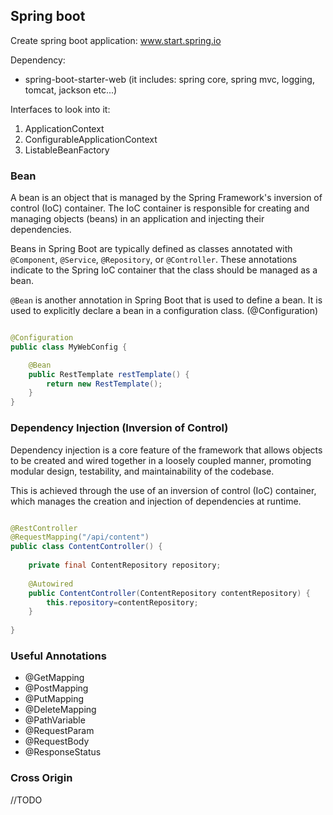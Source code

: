 ## Spring boot

Create spring boot application: www.start.spring.io

Dependency:

- spring-boot-starter-web (it includes: spring core, spring mvc, logging, tomcat, jackson etc...)


Interfaces to look into it:
1. ApplicationContext
2. ConfigurableApplicationContext
3. ListableBeanFactory

### Bean

A bean is an object that is managed by the Spring Framework's inversion of control (IoC) container.
The IoC container is responsible for creating and managing objects (beans) in an application and injecting their
dependencies.

Beans in Spring Boot are typically defined as classes annotated with `@Component`, `@Service`, `@Repository`,
or `@Controller`.
These annotations indicate to the Spring IoC container that the class should be managed as a bean.

`@Bean` is another annotation in Spring Boot that is used to define a bean.
It is used to explicitly declare a bean in a configuration class. (@Configuration)

```java

@Configuration
public class MyWebConfig {

    @Bean
    public RestTemplate restTemplate() {
        return new RestTemplate();
    }
}
```

### Dependency Injection (Inversion of Control)

Dependency injection is a core feature of the framework that allows objects to be created and wired together in a
loosely coupled manner, promoting modular design, testability, and maintainability of the codebase. 

This is achieved
through the use of an inversion of control (IoC) container, which manages the creation and injection of dependencies at
runtime.

```java

@RestController
@RequestMapping("/api/content")
public class ContentController() {
    
    private final ContentRepository repository;
    
    @Autowired
    public ContentController(ContentRepository contentRepository) {
        this.repository=contentRepository;
    }
    
}
```

 ### Useful Annotations

- @GetMapping
- @PostMapping
- @PutMapping
- @DeleteMapping
- @PathVariable
- @RequestParam
- @RequestBody
- @ResponseStatus

### Cross Origin

//TODO


